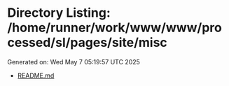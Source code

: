 # Directory Listing: /home/runner/work/www/www/processed/sl/pages/site/misc
Generated on: Wed May  7 05:19:57 UTC 2025

- [README.md](README.md)
